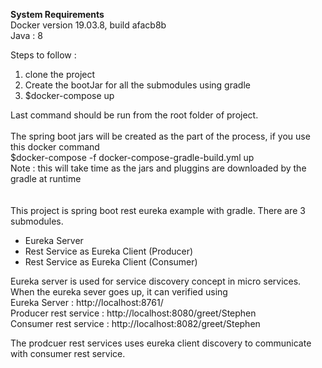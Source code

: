 <b>System Requirements </b> <br>
Docker version 19.03.8, build afacb8b <br>
Java : 8 <br>

Steps to follow :
<ol>
<li>clone the project</li>
<li>Create the bootJar for all the submodules using gradle</li>
<li>$docker-compose up </li>
</ol>
Last command should be run from the root folder of project.<br><br>
The spring boot jars will be created as the part of the process, if you use this docker command <br>
$docker-compose  -f docker-compose-gradle-build.yml up<br>
Note : this will take time as the jars and pluggins are downloaded by the gradle at runtime<br>
<br><br>
This project is spring boot rest eureka example with gradle.
There are 3 submodules. 
<ul>
<li>Eureka Server </li>
<li>Rest Service as Eureka Client (Producer) </li>
<li>Rest Service as Eureka Client (Consumer)</li>
</ul>

Eureka server is used for service discovery concept in micro services. 
When the eureka sever goes up, it can verified using  <br>
Eureka Server : http://localhost:8761/<br>
Producer rest service : http://localhost:8080/greet/Stephen <br>
Consumer rest service : http://localhost:8082/greet/Stephen <br>

The prodcuer rest services uses eureka client discovery to communicate with consumer rest service.
